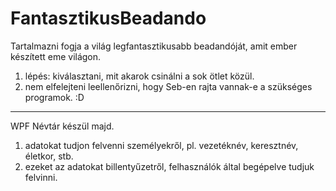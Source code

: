# FantasztikusBeadando
Tartalmazni fogja a világ legfantasztikusabb beadandóját, amit ember készített eme világon.

1. lépés: kiválasztani, mit akarok csinálni a sok ötlet közül.
2. nem elfelejteni leellenőrizni, hogy Seb-en rajta vannak-e a szükséges programok. :D

------

WPF Névtár készül majd.

1. adatokat tudjon felvenni személyekről, pl. vezetéknév, keresztnév, életkor, stb.
2. ezeket az adatokat billentyűzetről, felhasználók által begépelve tudjuk felvinni.
